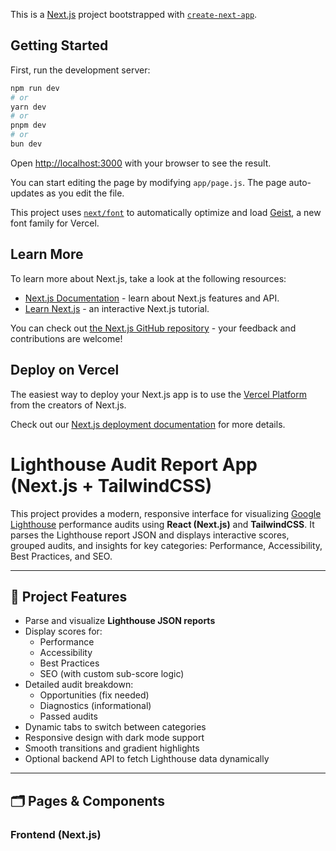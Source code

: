 This is a [Next.js](https://nextjs.org) project bootstrapped with [`create-next-app`](https://github.com/vercel/next.js/tree/canary/packages/create-next-app).

## Getting Started

First, run the development server:

```bash
npm run dev
# or
yarn dev
# or
pnpm dev
# or
bun dev
```

Open [http://localhost:3000](http://localhost:3000) with your browser to see the result.

You can start editing the page by modifying `app/page.js`. The page auto-updates as you edit the file.

This project uses [`next/font`](https://nextjs.org/docs/app/building-your-application/optimizing/fonts) to automatically optimize and load [Geist](https://vercel.com/font), a new font family for Vercel.

## Learn More

To learn more about Next.js, take a look at the following resources:

- [Next.js Documentation](https://nextjs.org/docs) - learn about Next.js features and API.
- [Learn Next.js](https://nextjs.org/learn) - an interactive Next.js tutorial.

You can check out [the Next.js GitHub repository](https://github.com/vercel/next.js) - your feedback and contributions are welcome!

## Deploy on Vercel

The easiest way to deploy your Next.js app is to use the [Vercel Platform](https://vercel.com/new?utm_medium=default-template&filter=next.js&utm_source=create-next-app&utm_campaign=create-next-app-readme) from the creators of Next.js.

Check out our [Next.js deployment documentation](https://nextjs.org/docs/app/building-your-application/deploying) for more details.

# Lighthouse Audit Report App (Next.js + TailwindCSS)

This project provides a modern, responsive interface for visualizing [Google Lighthouse](https://developers.google.com/web/tools/lighthouse) performance audits using **React (Next.js)** and **TailwindCSS**. It parses the Lighthouse report JSON and displays interactive scores, grouped audits, and insights for key categories: Performance, Accessibility, Best Practices, and SEO.

---

## 📌 Project Features

- Parse and visualize **Lighthouse JSON reports**
- Display scores for:
  - Performance
  - Accessibility
  - Best Practices
  - SEO (with custom sub-score logic)
- Detailed audit breakdown:
  - Opportunities (fix needed)
  - Diagnostics (informational)
  - Passed audits
- Dynamic tabs to switch between categories
- Responsive design with dark mode support
- Smooth transitions and gradient highlights
- Optional backend API to fetch Lighthouse data dynamically

---

## 🗂️ Pages & Components

### Frontend (Next.js)


